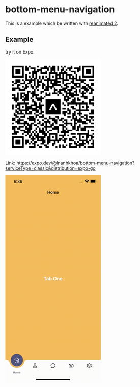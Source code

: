 # bottom-menu-navigation


This is a example which be written with [reanimated 2](https://github.com/software-mansion/react-native-reanimated/).


## Example

try it on Expo.

<img src="docs/expo-go.svg" width="300">

Link: https://expo.dev/@lnanhkhoa/bottom-menu-navigation?serviceType=classic&distribution=expo-go


<img src="docs/demo.gif" width="300">

